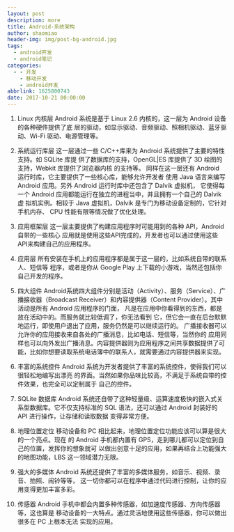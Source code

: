 ```yaml
---
layout: post
description: more
title: Android-系统架构
author: shaomiao
header-img: img/post-bg-android.jpg
tags:
  - android开发
  - android笔记
categories:
  - - 开发
    - 移动开发
    - android开发
abbrlink: 1625800743
date: 2017-10-21 00:00:00
---
```

1. Linux 内核层
Android 系统是基于 Linux 2.6 内核的，这一层为 Android 设备的各种硬件提供了底
层的驱动，如显示驱动、音频驱动、照相机驱动、蓝牙驱动、Wi-Fi 驱动、电源管理等。
2. 系统运行库层
这一层通过一些 C/C++库来为 Android 系统提供了主要的特性支持。如 SQLite 库提
供了数据库的支持，OpenGL|ES 库提供了 3D 绘图的支持，Webkit 库提供了浏览器内核
的支持等。
同样在这一层还有 Android 运行时库，它主要提供了一些核心库，能够允许开发者
使用 Java 语言来编写 Android 应用。另外 Android 运行时库中还包含了 Dalvik 虚拟机，
它使得每一个 Android 应用都能运行在独立的进程当中，并且拥有一个自己的 Dalvik 虚
拟机实例。相较于 Java 虚拟机，Dalvik 是专门为移动设备定制的，它针对手机内存、
CPU 性能有限等情况做了优化处理。
3. 应用框架层
这一层主要提供了构建应用程序时可能用到的各种 API，Android 自带的一些核心
应用就是使用这些API完成的，开发者也可以通过使用这些API来构建自己的应用程序。
4. 应用层
所有安装在手机上的应用程序都是属于这一层的，比如系统自带的联系人、短信等
程序，或者是你从 Google Play 上下载的小游戏，当然还包括你自己开发的程序。

1. 四大组件
Android系统四大组件分别是活动（Activity）、服务（Service）、广播接收器（Broadcast
Receiver）和内容提供器（Content Provider）。其中活动是所有 Android 应用程序的门面，
凡是在应用中你看得到的东西，都是放在活动中的。而服务就比较低调了，你无法看到
它，但它会一直在后台默默地运行，即使用户退出了应用，服务仍然是可以继续运行的。
广播接收器可以允许你的应用接收来自各处的广播消息，比如电话、短信等，当然你的
应用同样也可以向外发出广播消息。内容提供器则为应用程序之间共享数据提供了可
能，比如你想要读取系统电话簿中的联系人，就需要通过内容提供器来实现。
2. 丰富的系统控件
Android 系统为开发者提供了丰富的系统控件，使得我们可以很轻松地编写出漂亮
的界面。当然如果你品味比较高，不满足于系统自带的控件效果，也完全可以定制属于
自己的控件。
3. SQLite 数据库
Android 系统还自带了这种轻量级、运算速度极快的嵌入式关系型数据库。它不仅支持标准的 SQL 语法，还可以通过 Android 封装好的 API 进行操作，让存储和读取数据
变得非常方便。
4. 地理位置定位
移动设备和 PC 相比起来，地理位置定位功能应该可以算是很大的一个亮点。现在
的 Android 手机都内置有 GPS，走到哪儿都可以定位到自己的位置，发挥你的想象就可
以做出创意十足的应用，如果再结合上功能强大的地图功能，LBS 这一领域潜力无限。
5. 强大的多媒体
Android 系统还提供了丰富的多媒体服务，如音乐、视频、录音、拍照、闹铃等等，
这一切你都可以在程序中通过代码进行控制，让你的应用变得更加丰富多彩。
6. 传感器
Android 手机中都会内置多种传感器，如加速度传感器、方向传感器等，这也算是
移动设备的一大特点。通过灵活地使用这些传感器，你可以做出很多在 PC 上根本无法
实现的应用。
